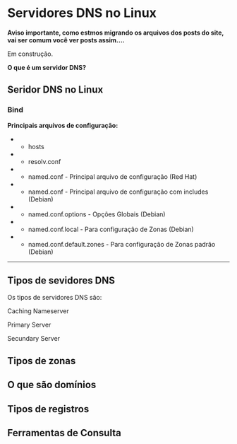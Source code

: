 # Servidores DNS no Linux

**Aviso importante, como estmos migrando os arquivos dos posts do site, vai ser comum você ver posts assim....**

Em construção.

**O que é um servidor DNS?**

## Seridor DNS no Linux

### Bind 

**Principais arquivos de configuração:**

- * hosts 
- * resolv.conf
- * named.conf - Principal arquivo de configuração (Red Hat)
- * named.conf - Principal arquivo de configuração com includes (Debian)
- * named.conf.options - Opções Globais (Debian)
- * named.conf.local - Para configuração de Zonas (Debian)
- * named.conf.default.zones - Para configuração de Zonas padrão (Debian)


---
## Tipos de sevidores DNS

Os tipos de servidores DNS são:

Caching Nameserver

Primary Server

Secundary Server


## Tipos de zonas


## O que são domínios


## Tipos de registros


## Ferramentas de Consulta

